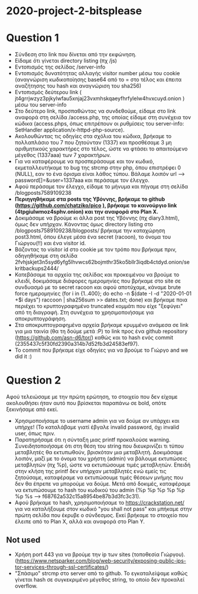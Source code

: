 # 2020-project-2-bitsplease

# Question 1
* Σύνδεση στο link που δίνεται από την εκφώνηση.
* Είδαμε ότι γίνεται directory listing (πχ /js)
* Εντοπισμός της σελίδας /server-info
* Εντοπισμός δυνατότητας αλλαγής visitor number μέσω του cookie 
  (αναγνώριση κωδικοποίησης base64 από το = στο τέλος και έπειτα αναζήτησης του hash και αναγνώριση του sha256)
* Εντοπισμός δεύτερου link ( jt4grrjwzyz3pjkylwfau5xnjaj23vxmhskqaeyfhrfylelw4hvxcuyd.onion ) μέσω του server-info
* Στο δεύτερο link, προσπαθώντας να συνδεθούμε, είδαμε στο link αναφορά στη σελίδα /access.php, της οποίας είδαμε 
  στη συνέχεια τον κώδικα (access.phps, όπως επιτρέπουν οι ρυθμίσεις του server-info: SetHandler application/x-httpd-php-source).
* Ακολουθώντας τις οδηγίες στα σχόλια του κώδικα, βρήκαμε το πολλαπλάσιο του 7 που ζητούνταν (1337) και προσθέσαμε 3 μη αριθμητικούς
  χαρακτήρες στο τέλος, ώστε να φτάσει το απαιτούμενο μέγεθος (1337aaa) των 7 χαρακτήρων.
* Για να καταφέρουμε να προσπεράσουμε και τον κωδικό, εκμεταλλευτήκαμε το bug της strcmp στην php, όπου επιστρέφει 0 (NULL),
  εαν το ένα όρισμα είναι λάθος τύπου. Βάλαμε λοιπόν url --> password[]=&user=1337aaa και περάσαμε τον έλεγχο.
* Αφού περάσαμε τον έλεγχο, είδαμε το μήνυμα και πήγαμε στη σελίδα /blogposts7589109238
* **Περιηγηθήκαμε στα posts της Υβόννης, βρήκαμε το github (https://github.com/chatziko/pico ), βρήκαμε το καινούργιο link (4tpgiulwmoz4sphv.onion) και την αναφορά στο Plan X.**
* Δοκιμάσαμε να βρούμε κι άλλα post της Υβόννης (πχ diary3.html), όμως δεν υπήρχαν. Κάνοντας όμως directory listing στο /blogposts7589109238/blogposts/
  βρήκαμε την καταχώρηση post3.html, όπου έλεγε μέσα ένα secret (racoon), το όνομα του Γιώργου(!!) και ένα visitor id.
* Βάζοντας το visitor id στο cookie με τον τρόπο που βρήκαμε πριν, οδηγηθήκαμε στη σελίδα 2fvhjskjet3n5syd6yfg5lhvwcs62bojmthr35ko5bllr3iqdb4ctdyd.onion/sekritbackups2444/
* Κατεβάσαμε τα αρχεία της σελίδας και προκειμένου να βρούμε το κλειδί, δοκιμάσαμε διάφορες ημερομηνίες που βρήκαμε στο site σε συνδυασμό με το secret racoon και αφού αποτύχαμε, 
  κάναμε brute force ημερομηνίες (for i in {1..400}; do echo -n $(date -I -d "2020-01-01 +$i days") raccoon | sha256sum >> dates.txt; done)
  και βρήκαμε ποια περιέχει το κρυπτογραφημένο truncated κομμάτι που είχε "ξεφύγει" από τη διαγραφή. Στη συνέχεια το χρησιμοποιήσαμε για αποκρυπτογράφηση.
* Στα αποκρυπτογραφημένα αρχεία βρήκαμε κρυμμένο ανάμεσα σε link για μια ταινία (θα τη δούμε μετά :P) το link προς ένα github repository (https://github.com/asn-d6/tor/) καθώς και το hash ενός commit (2355437c5f30fd2390a314b7d52fb3d24583ef97). 
* To commit που βρήκαμε είχε οδηγίες για να βρούμε το Γιώργο and we did it :)

# Question 2
Αφού τελειώσαμε με την πρώτη ερώτηση, το στοιχείο που δεν είχαμε ακολουθήσει ήταν αυτό που βρίσκεται παραπάνω σε bold, οπότε ξεκινήσαμε από εκεί.
* Χρησιμοποιήσαμε το username admin για να δούμε αν υπάρχει και υπήρχε! (Το καταλάβαμε γιατί έβγαλε invalid password, όχι invalid user, όπως πριν.
* Παρατηρήσαμε ότι η σύνταξη μιας printf προκαλούσε warning. Συνειδητοποιήσαμε ότι στη θέση του string που διευκρινίζει τι τύπου μεταβλητές θα εκτυπωθούν, βρισκόταν μια μεταβλητή. Δοκιμάσαμε λοιπόν, μαζί με το όνομα του χρήστη (admin) να βάλουμε εκτυπώσεις μεταβλητών (πχ %p), ώστε να εκτυπώσουμε τιμές μεταβλητών. Επειδή στην κλήση της printf δεν υπήρχαν μεταβλητές ενώ εμείς τις ζητούσαμε, καταφέραμε να εκτυπώσουμε τιμές θέσεων μνήμης που δεν θα έπρεπε να μπορούμε να δούμε. Μετά από δοκιμές, καταφέραμε να εκτυπώσουμε το hash του κωδικού του admin (%p %p %p %p %p %p %s --> f68762a532c15a8954be87b3d3fc3c31).
*  Αφού βρήκαμε το hash, χρησιμοποιήσαμε το https://crackstation.net/ για να καταλήξουμε στον κωδικό "you shall not pass" και μπήκαμε στην πρώτη σελίδα που έκρυβε ο σύνδεσμος. Εκεί βρήκαμε το στοιχείο που έλειπε από το Plan X, αλλά και αναφορά στο Plan Y.


## Not used
* Χρήση port 443 για να βρούμε την ip των sites (τοποθεσία Γιώργου). (https://www.netsparker.com/blog/web-security/exposing-public-ips-tor-services-through-ssl-certificates/)
* "Σπάσιμο" strcmp στο server από το github. Το εγκαταλείψαμε καθώς γίνεται hash σε συγκεκριμένο μέγεθος string, το οποίο δεν προκαλεί overflow.
